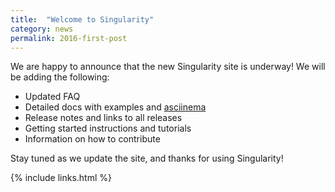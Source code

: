 ```yaml
---
title:  "Welcome to Singularity"
category: news
permalink: 2016-first-post
---
```


We are happy to announce that the new Singularity site is underway! We will be adding the following:

- Updated FAQ
- Detailed docs with examples and <a href="https://asciinema.org" target="_blank">asciinema</a>
- Release notes and links to all releases
- Getting started instructions and tutorials
- Information on how to contribute

Stay tuned as we update the site, and thanks for using Singularity!

{% include links.html %}
